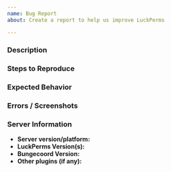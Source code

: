 ```yaml
---
name: Bug Report
about: Create a report to help us improve LuckPerms

---
```


<!--- This is just a recommended template, but you should follow it --->

### Description
<!--- A clear and concise description of what the problem is --->

### Steps to Reproduce
<!--- Steps to reproduce the problem. --->

### Expected Behavior
<!--- A clear and concise description of what you expected to happen --->

### Errors / Screenshots
<!--- If applicable, add errors and screenshots to help explain your problem --->

<!---
 If you get a console error, you should send the full error.
 Also you should send long errors using a permanent and reliable paste service like Gist, not pastebin.
--->

### Server Information
* **Server version/platform:**   <!-- /ver -->
* **LuckPerms Version(s):**      <!-- /lp -->
* **Bungecoord Version:**        <!-- /bungee -->
* **Other plugins (if any):**    <!-- /plugins -->
